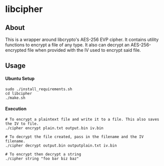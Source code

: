 # libcipher

## About

This is a wrapper around libcrypto's AES-256 EVP cipher.  It contains utility functions to encrypt a file of any type. It also can decrypt an AES-256-encrypted file when provided with the IV used to encrypt said file.

## Usage

#### Ubuntu Setup

```
sudo ./install_requirements.sh
cd libcipher
./make.sh
```

#### Execution

```
# To encrypt a plaintext file and write it to a file. This also saves the IV to file.
./cipher encrypt plain.txt output.bin iv.bin

# To decrypt the file created, pass in the filename and the IV filename.
./cipher decrypt output.bin outputplain.txt iv.bin

# To encrypt then decrypt a string
./cipher string "foo bar biz baz"
```